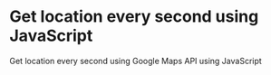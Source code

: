 # Get location every second using JavaScript

Get location every second using Google Maps API using JavaScript 
